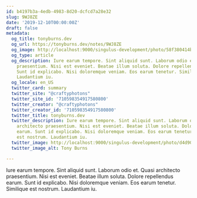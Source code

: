 ```yaml
---
id: b4197b3a-4edb-4983-8d20-dcfcd7a28e32
slug: 9WJ8ZE
date: '2019-12-10T00:00:00Z'
draft: false
metadata:
  og_title: tonyburns.dev
  og_url: https://tonyburns.dev/notes/9WJ8ZE
  og_image: http://localhost:9000/singulus-development/photo/58f380414bbd67653d0fe2bf14b4ece0.jpeg
  og_type: article
  og_description: Iure earum tempore. Sint aliquid sunt. Laborum odio et. Quasi architecto
    praesentium. Nisi est eveniet. Beatae illum soluta. Dolore repellendus earum.
    Sunt id explicabo. Nisi doloremque veniam. Eos earum tenetur. Similique est nostrum.
    Laudantium iu.
  og_locale: en_US
  twitter_card: summary
  twitter_site: "@craftyphotons"
  twitter_site_id: '710598354917580800'
  twitter_creator: "@craftyphotons"
  twitter_creator_id: '710598354917580800'
  twitter_title: tonyburns.dev
  twitter_description: Iure earum tempore. Sint aliquid sunt. Laborum odio et. Quasi
    architecto praesentium. Nisi est eveniet. Beatae illum soluta. Dolore repellendus
    earum. Sunt id explicabo. Nisi doloremque veniam. Eos earum tenetur. Similique
    est nostrum. Laudantium iu.
  twitter_image: http://localhost:9000/singulus-development/photo/d4d90e1ca63a3a7341caeb48014d2739.jpeg
  twitter_image_alt: Tony Burns

---
```


Iure earum tempore. Sint aliquid sunt. Laborum odio et. Quasi architecto praesentium. Nisi est eveniet. Beatae illum soluta. Dolore repellendus earum. Sunt id explicabo. Nisi doloremque veniam. Eos earum tenetur. Similique est nostrum. Laudantium iu.

